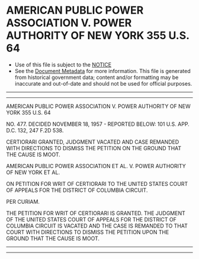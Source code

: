 ---
---

# AMERICAN PUBLIC POWER ASSOCIATION V. POWER AUTHORITY OF NEW YORK 355 U.S. 64

* Use of this file is subject to the [NOTICE](https://github.com/publicdocs/notice/blob/master/NOTICE)
* See the [Document Metadata](../../../) for more information.
  This file is generated from historical government data; content and/or formatting may be inaccurate and out-of-date and should not be used for official purposes.

----------
----------

AMERICAN PUBLIC POWER ASSOCIATION V. POWER AUTHORITY OF NEW YORK 355 U.S. 64

NO. 477.  DECIDED NOVEMBER 18, 1957 - REPORTED BELOW:  101 U.S. APP. D.C. 132, 247 F.2D 538.

CERTIORARI GRANTED, JUDGMENT VACATED AND CASE REMANDED WITH DIRECTIONS TO DISMISS THE PETITION ON THE GROUND THAT THE CAUSE IS MOOT.

AMERICAN PUBLIC POWER ASSOCIATION ET AL. V. POWER AUTHORITY OF NEW YORK ET AL.

ON PETITION FOR WRIT OF CERTIORARI TO THE UNITED STATES COURT OF APPEALS FOR THE DISTRICT OF COLUMBIA CIRCUIT.

PER CURIAM.

THE PETITION FOR WRIT OF CERTIORARI IS GRANTED.  THE JUDGMENT OF THE UNITED STATES COURT OF APPEALS FOR THE DISTRICT OF COLUMBIA CIRCUIT IS VACATED AND THE CASE IS REMANDED TO THAT COURT WITH DIRECTIONS TO DISMISS THE PETITION UPON THE GROUND THAT THE CAUSE IS MOOT.


----------
----------


